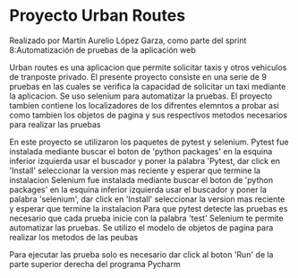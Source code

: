 # Proyecto Urban Routes

Realizado por Martín Aurelio López Garza, como parte del sprint 8:Automatización de pruebas de la aplicación web

Urban routes es una aplicacion que permite solicitar taxis y otros vehiculos de tranposte privado.
El presente proyecto consiste en una serie de 9 pruebas en las cuales se verifica la capacidad de solicitar 
un taxi mediante la aplicacion.
Se uso selenium para automatizar la pruebas.
El proyecto tambien contiene los localizadores de los difrentes elemntos a probar asi como tambien los objetos 
de pagina y sus respectivos metodos necesarios para realizar las pruebas

En este proyecto se utilizaron los paquetes de pytest y selenium. 
Pytest fue instalada mediante buscar el boton de 'python packages' en la esquina inferior izquierda usar el buscador y poner la palabra 'Pytest, dar click en 'Install' 
seleccionar la version mas reciente y esperar que termine la instalacion
Selenium fue instalada mediante buscar el boton de 'python packages' en la esquina inferior izquierda usar el buscador y poner la palabra 'selenium', dar click en 'Install' 
seleccionar la version mas reciente y esperar que termine la instalacion
Para que pytest detecte las pruebas es necesario que cada prueba inicie con la palabra 'test'
Selenium te permite automatizar las pruebas.
Se utilizo el modelo de objetos de pagina para realizar los metodos de las peubas

Para ejecutar las prueba solo es necesario dar click al boton 'Run' de la parte superior derecha del programa Pycharm
